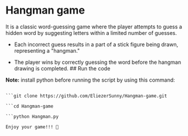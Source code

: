 # Hangman game 

It is a classic word-guessing game where the player attempts to guess a hidden word by suggesting letters within a limited number of guesses.

- Each incorrect guess results in a part of a stick figure being drawn, representing a "hangman."

- The player wins by correctly guessing the word before the hangman drawing is completed.                                                             ## Run the code 

**Note:** install python before running the script by using this command: 

```pkg install python

```git clone https://github.com/EliezerSunny/Hangman-game.git 

```cd Hangman-game

```python Hangman.py

Enjoy your game!!! 🤗
